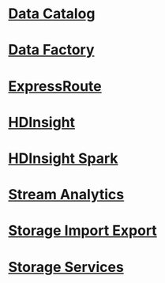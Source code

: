 # [Data Catalog](./AzureDataCatalogREST/TOC.md)
# [Data Factory](./DataFactoryREST/TOC.md)
# [ExpressRoute](./AzureExpressRouteREST/TOC.md)
# [HDInsight](./HDInsightREST/TOC.md)
# [HDInsight Spark](./HDInsightSparkREST/TOC.md)
# [Stream Analytics](./StreamAnalyticsREST/TOC.md)
# [Storage Import Export](./StorageImportExportREST/TOC.md)
# [Storage Services](./StorageServicesREST/TOC.md)

